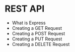 # REST API

- What is Express
- Creating a GET Request
- Creating a POST Request
- Creating a PUT Request
- Creating a DELETE Request
